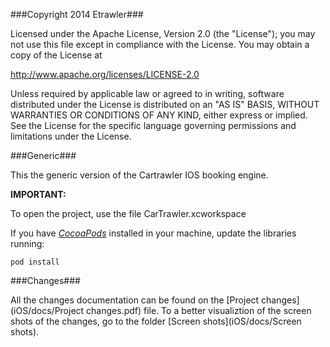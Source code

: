 ###Copyright 2014 Etrawler###

Licensed under the Apache License, Version 2.0 (the "License");
you may not use this file except in compliance with the License.
You may obtain a copy of the License at

http://www.apache.org/licenses/LICENSE-2.0

Unless required by applicable law or agreed to in writing, software
distributed under the License is distributed on an "AS IS" BASIS,
WITHOUT WARRANTIES OR CONDITIONS OF ANY KIND, either express or implied.
See the License for the specific language governing permissions and
limitations under the License.

###Generic###

This the generic version of the Cartrawler IOS booking engine.

**IMPORTANT:**

To open the project, use the file CarTrawler.xcworkspace

If you have *[CocoaPods](https://cocoapods.org/)* installed in your machine, update the libraries running:

```
pod install
```

###Changes###

All the changes documentation can be found on the [Project changes](iOS/docs/Project changes.pdf) file. To a better visualiztion of the screen shots of the changes, go to the folder [Screen shots](iOS/docs/Screen shots).
